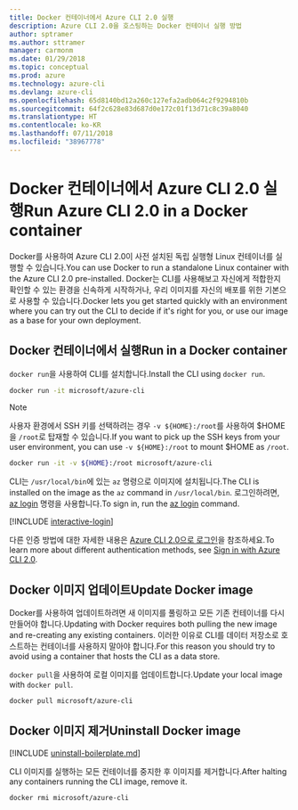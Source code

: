 ```yaml
---
title: Docker 컨테이너에서 Azure CLI 2.0 실행
description: Azure CLI 2.0을 호스팅하는 Docker 컨테이너 실행 방법
author: sptramer
ms.author: sttramer
manager: carmonm
ms.date: 01/29/2018
ms.topic: conceptual
ms.prod: azure
ms.technology: azure-cli
ms.devlang: azure-cli
ms.openlocfilehash: 65d8140bd12a260c127efa2adb064c2f9294810b
ms.sourcegitcommit: 64f2c628e83d687d0e172c01f13d71c8c39a8040
ms.translationtype: HT
ms.contentlocale: ko-KR
ms.lasthandoff: 07/11/2018
ms.locfileid: "38967778"
---
```

# <a name="run-azure-cli-20-in-a-docker-container"></a><span data-ttu-id="648b8-103">Docker 컨테이너에서 Azure CLI 2.0 실행</span><span class="sxs-lookup"><span data-stu-id="648b8-103">Run Azure CLI 2.0 in a Docker container</span></span>

<span data-ttu-id="648b8-104">Docker를 사용하여 Azure CLI 2.0이 사전 설치된 독립 실행형 Linux 컨테이너를 실행할 수 있습니다.</span><span class="sxs-lookup"><span data-stu-id="648b8-104">You can use Docker to run a standalone Linux container with the Azure CLI 2.0 pre-installed.</span></span> <span data-ttu-id="648b8-105">Docker는 CLI를 사용해보고 자신에게 적합한지 확인할 수 있는 환경을 신속하게 시작하거나, 우리 이미지를 자신의 배포를 위한 기본으로 사용할 수 있습니다.</span><span class="sxs-lookup"><span data-stu-id="648b8-105">Docker lets you get started quickly with an environment where you can try out the CLI to decide if it's right for you, or use our image as a base for your own deployment.</span></span>

## <a name="run-in-a-docker-container"></a><span data-ttu-id="648b8-106">Docker 컨테이너에서 실행</span><span class="sxs-lookup"><span data-stu-id="648b8-106">Run in a Docker container</span></span>

<span data-ttu-id="648b8-107">`docker run`을 사용하여 CLI를 설치합니다.</span><span class="sxs-lookup"><span data-stu-id="648b8-107">Install the CLI using `docker run`.</span></span>

   ```bash
   docker run -it microsoft/azure-cli
   ```

> [!NOTE]
> <span data-ttu-id="648b8-108">사용자 환경에서 SSH 키를 선택하려는 경우 `-v ${HOME}:/root`를 사용하여 $HOME을 `/root`로 탑재할 수 있습니다.</span><span class="sxs-lookup"><span data-stu-id="648b8-108">If you want to pick up the SSH keys from your user environment, you can use `-v ${HOME}:/root` to mount $HOME as `/root`.</span></span>
>
> ```bash
> docker run -it -v ${HOME}:/root microsoft/azure-cli
> ```

<span data-ttu-id="648b8-109">CLI는 `/usr/local/bin`에 있는 `az` 명령으로 이미지에 설치됩니다.</span><span class="sxs-lookup"><span data-stu-id="648b8-109">The CLI is installed on the image as the `az` command in `/usr/local/bin`.</span></span> <span data-ttu-id="648b8-110">로그인하려면, [az login](/cli/azure/reference-index#az-login) 명령을 사용합니다.</span><span class="sxs-lookup"><span data-stu-id="648b8-110">To sign in, run the [az login](/cli/azure/reference-index#az-login) command.</span></span>

[!INCLUDE [interactive-login](includes/interactive-login.md)]

<span data-ttu-id="648b8-111">다른 인증 방법에 대한 자세한 내용은 [Azure CLI 2.0으로 로그인](authenticate-azure-cli.md)을 참조하세요.</span><span class="sxs-lookup"><span data-stu-id="648b8-111">To learn more about different authentication methods, see [Sign in with Azure CLI 2.0](authenticate-azure-cli.md).</span></span>

## <a name="update-docker-image"></a><span data-ttu-id="648b8-112">Docker 이미지 업데이트</span><span class="sxs-lookup"><span data-stu-id="648b8-112">Update Docker image</span></span>

<span data-ttu-id="648b8-113">Docker를 사용하여 업데이트하려면 새 이미지를 풀링하고 모든 기존 컨테이너를 다시 만들어야 합니다.</span><span class="sxs-lookup"><span data-stu-id="648b8-113">Updating with Docker requires both pulling the new image and re-creating any existing containers.</span></span> <span data-ttu-id="648b8-114">이러한 이유로 CLI를 데이터 저장소로 호스트하는 컨테이너를 사용하지 말아야 합니다.</span><span class="sxs-lookup"><span data-stu-id="648b8-114">For this reason you should try to avoid using a container that hosts the CLI as a data store.</span></span>

<span data-ttu-id="648b8-115">`docker pull`을 사용하여 로컬 이미지를 업데이트합니다.</span><span class="sxs-lookup"><span data-stu-id="648b8-115">Update your local image with `docker pull`.</span></span>

```bash
docker pull microsoft/azure-cli
```

## <a name="uninstall-docker-image"></a><span data-ttu-id="648b8-116">Docker 이미지 제거</span><span class="sxs-lookup"><span data-stu-id="648b8-116">Uninstall Docker image</span></span>

[!INCLUDE [uninstall-boilerplate.md](includes/uninstall-boilerplate.md)]

<span data-ttu-id="648b8-117">CLI 이미지를 실행하는 모든 컨테이너를 중지한 후 이미지를 제거합니다.</span><span class="sxs-lookup"><span data-stu-id="648b8-117">After halting any containers running the CLI image, remove it.</span></span>

```bash
docker rmi microsoft/azure-cli
```
